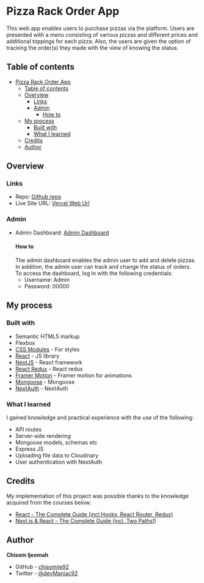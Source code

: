 # Pizza Rack Order App

This web app enables users to purchase pizzas via the platform. Users are presented with a menu consisting of various pizzas and different prices and additional toppings for each pizza. Also, the users are given the option of tracking the order(s) they made with the view of knowing the status.

## Table of contents

- [Pizza Rack Order App](#pizza-rack-order-app)
  - [Table of contents](#table-of-contents)
  - [Overview](#overview)
    - [Links](#links)
    - [Admin](#admin)
      - [How to](#how-to)
  - [My process](#my-process)
    - [Built with](#built-with)
    - [What I learned](#what-i-learned)
  - [Credits](#credits)
  - [Author](#author)

## Overview

### Links

- Repo: [Github repo](https://github.com/chisomije92/pizza-order-app)
- Live Site URL: [Vercel Web Url](https://pizzarack.vercel.app/)

### Admin

- Admin Dashboard: [Admin Dashboard](https://pizzarack.vercel.app/admin)
  #### How to
  The admin dashboard enables the admin user to add and delete pizzas. In addition, the admin user can track and change the status of orders. To access the dashboard, log in with the following credentials:
  - Username: Admin
  - Password: 00000

## My process

### Built with

- Semantic HTML5 markup
- Flexbox
- [CSS Modules](https://create-react-app.dev/docs/adding-a-css-modules-stylesheet/) - For styles
- [React](https://reactjs.org/) - JS library
- [NextJS](https://nextjs.org/) - React framework
- [React Redux](https://react-redux.js.org/) - React redux
- [Framer Motion](https://www.framer.com/motion/) - Framer motion for animations
- [Mongoose](https://mongoosejs.com/) - Mongoose
- [NextAuth](https://next-auth.js.org/) - NextAuth

### What I learned

I gained knowledge and practical experience with the use of the following:

- API routes
- Server-side rendering
- Mongoose models, schemas etc
- Express JS
- Uploading file data to Cloudinary
- User authentication with NextAuth

## Credits

My implementation of this project was possible thanks to the knowledge acquired from the courses below:

- [React - The Complete Guide (incl Hooks, React Router, Redux)](https://www.udemy.com/course/react-the-complete-guide-incl-redux/)
- [Next.js & React - The Complete Guide (incl. Two Paths!)](https://www.udemy.com/course/nextjs-react-the-complete-guide/)

## Author

**Chisom Ijeomah**

- GitHub - [chisomije92](https://github.com/chisomije92)
- Twitter - [@devManiac92](https://www.twitter.com/@devManiac92)
